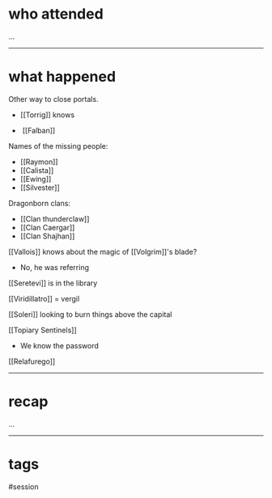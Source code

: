 # who attended

...

---
# what happened

Other way to close portals.
- [[Torrig]] knows

-  [[Falban]]

Names of the missing people:
- [[Raymon]]
- [[Calista]]
- [[Ewing]]
- [[Silvester]]

Dragonborn clans:

- [[Clan thunderclaw]]
- [[Clan Caergar]]
- [[Clan Shajhan]]

[[Vallois]] knows about the magic of [[Volgrim]]'s blade?
- No, he was referring

[[Seretevi]] is in the library

[[Viridillatro]] = vergil

[[Soleri]] looking to burn things above the capital

[[Topiary Sentinels]]
- We know the password

[[Relafurego]]


---
# recap

...

---
# tags

#session